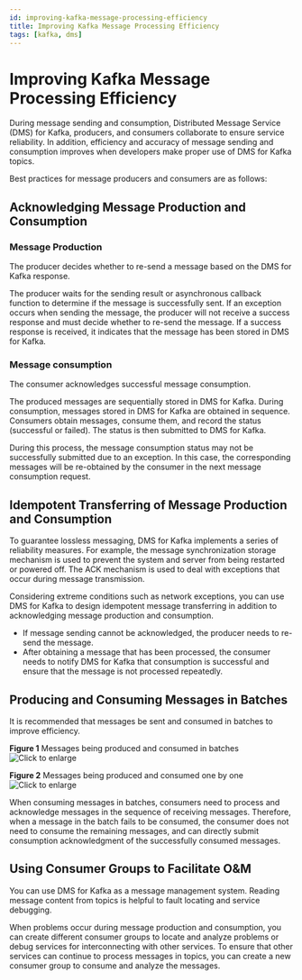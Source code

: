 ```yaml
---
id: improving-kafka-message-processing-efficiency
title: Improving Kafka Message Processing Efficiency
tags: [kafka, dms]
---
```


# Improving Kafka Message Processing Efficiency
During message sending and consumption, Distributed Message Service (DMS) for Kafka, producers, and consumers collaborate to ensure service reliability. In addition, efficiency and accuracy of message sending and consumption improves when developers make proper use of DMS for Kafka topics.

Best practices for message producers and consumers are as follows:

## Acknowledging Message Production and Consumption

### Message Production

The producer decides whether to re-send a message based on the DMS for Kafka response.

The producer waits for the sending result or asynchronous callback function to determine if the message is successfully sent. If an exception occurs when sending the message, the producer will not receive a success response and must decide whether to re-send the message. If a success response is received, it indicates that the message has been stored in DMS for Kafka.

### Message consumption

The consumer acknowledges successful message consumption.

The produced messages are sequentially stored in DMS for Kafka. During consumption, messages stored in DMS for Kafka are obtained in sequence. Consumers obtain messages, consume them, and record the status (successful or failed). The status is then submitted to DMS for Kafka.

During this process, the message consumption status may not be successfully submitted due to an exception. In this case, the corresponding messages will be re-obtained by the consumer in the next message consumption request.

## Idempotent Transferring of Message Production and Consumption

To guarantee lossless messaging, DMS for Kafka implements a series of reliability measures. For example, the message synchronization storage mechanism is used to prevent the system and server from being restarted or powered off. The ACK mechanism is used to deal with exceptions that occur during message transmission.

Considering extreme conditions such as network exceptions, you can use DMS for Kafka to design idempotent message transferring in addition to acknowledging message production and consumption.

* If message sending cannot be acknowledged, the producer needs to re-send the message.
* After obtaining a message that has been processed, the consumer needs to notify DMS for Kafka that consumption is successful and ensure that the message is not processed repeatedly.

## Producing and Consuming Messages in Batches

It is recommended that messages be sent and consumed in batches to improve efficiency.

**Figure 1** Messages being produced and consumed in batches  
![](/img/docs/best-practices/application-services/distributed-message-service/en-us_image_0000001691529441.png "Click to enlarge")

**Figure 2** Messages being produced and consumed one by one  
![](/img/docs/best-practices/application-services/distributed-message-service/en-us_image_0000001643370172.png "Click to enlarge")

When consuming messages in batches, consumers need to process and acknowledge messages in the sequence of receiving messages. Therefore, when a message in the batch fails to be consumed, the consumer does not need to consume the remaining messages, and can directly submit consumption acknowledgment of the successfully consumed messages.

## Using Consumer Groups to Facilitate O&M

You can use DMS for Kafka as a message management system. Reading message content from topics is helpful to fault locating and service debugging.

When problems occur during message production and consumption, you can create different consumer groups to locate and analyze problems or debug services for interconnecting with other services. To ensure that other services can continue to process messages in topics, you can create a new consumer group to consume and analyze the messages.
